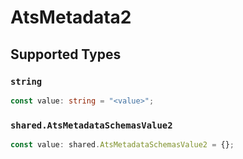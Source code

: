 # AtsMetadata2


## Supported Types

### `string`

```typescript
const value: string = "<value>";
```

### `shared.AtsMetadataSchemasValue2`

```typescript
const value: shared.AtsMetadataSchemasValue2 = {};
```

